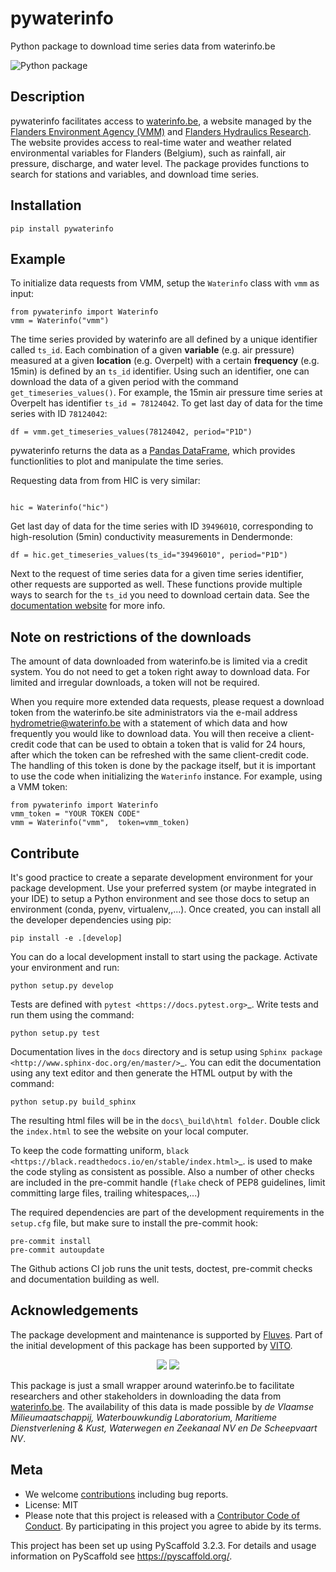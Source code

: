 # pywaterinfo

Python package to download time series data from waterinfo.be

![Python package](https://github.com/fluves/pywaterinfo/workflows/Python%20package/badge.svg?branch=master)

## Description

pywaterinfo facilitates access to [waterinfo.be](https://www.waterinfo.be/), a website managed by the [Flanders Environment Agency (VMM)](https://en.vmm.be/) and [Flanders Hydraulics Research](https://www.waterbouwkundiglaboratorium.be/). The website provides access to real-time water and weather related environmental variables for Flanders (Belgium), such as rainfall, air pressure, discharge, and water level. The package provides functions to search for stations and variables, and download time series.

## Installation

```
pip install pywaterinfo
```

## Example

To initialize data requests from VMM, setup the `Waterinfo` class with `vmm` as input:

```
from pywaterinfo import Waterinfo
vmm = Waterinfo("vmm")
```

The time series provided by waterinfo are all defined by a unique identifier called `ts_id`. Each combination of a given __variable__ (e.g. air pressure)
measured at a given __location__ (e.g. Overpelt) with a certain __frequency__ (e.g. 15min) is defined by an `ts_id` identifier. Using such an identifier,
one can download the data of a given period with the command `get_timeseries_values()`. For example, the 15min air pressure time series
at Overpelt has identifier `ts_id = 78124042`. To get last day of data for the time series with ID `78124042`:

```
df = vmm.get_timeseries_values(78124042, period="P1D")
```

pywaterinfo returns the data as a [Pandas DataFrame](https://pandas.pydata.org/pandas-docs/stable/index.html), which provides functionlities to plot and manipulate the time series.

Requesting data from from HIC is very similar:

```

hic = Waterinfo("hic")
```

Get last day of data for the time series with ID `39496010`, corresponding to high-resolution (5min) conductivity measurements in Dendermonde:

```
df = hic.get_timeseries_values(ts_id="39496010", period="P1D")
```

Next to the request of time series data for a given time series identifier, other
requests are supported as well. These functions provide multiple ways to search for the
`ts_id` you need to download certain data. See the [documentation website](https://fluves.github.io/pywaterinfo/) for more info.

## Note on restrictions of the downloads

The amount of data downloaded from waterinfo.be is limited via a credit system. You do not need to get a token right away to download data. For limited and irregular downloads, a token will not be required.

When you require more extended data requests, please request a download token from the waterinfo.be site administrators via the e-mail address <hydrometrie@waterinfo.be> with a statement of which data and how frequently you would like to download data. You will then receive a client-credit code that can be used to obtain a token that is valid for 24 hours, after which the token can be refreshed with the same client-credit code. The handling of this token is done by
the package itself, but it is important to use the code when initializing the `Waterinfo` instance. For example, using a VMM token:

```
from pywaterinfo import Waterinfo
vmm_token = "YOUR TOKEN CODE"
vmm = Waterinfo("vmm",  token=vmm_token)
```

## Contribute

It's good practice to create a separate development environment for your package development. Use your preferred
system (or maybe integrated in your IDE) to setup a Python environment and see those docs to setup an environment
(conda, pyenv, virtualenv,,...). Once created, you can install all the developer dependencies using pip:

```
pip install -e .[develop]
```

You can do a local development install to start using the package. Activate your environment and run:

```
python setup.py develop
```

Tests are defined with `pytest <https://docs.pytest.org>`_. Write tests and run them using the command:

```
python setup.py test
```

Documentation lives in the `docs` directory and is setup using `Sphinx package <http://www.sphinx-doc.org/en/master/>`_.
You can edit the documentation using any text editor and then generate the HTML output by with the command:

```
python setup.py build_sphinx
```

The resulting html files will be in the `docs\_build\html folder`. Double click the `index.html` to see the website on your local computer.

To keep the code formatting uniform, `black <https://black.readthedocs.io/en/stable/index.html>`_. is used to make the
code styling as consistent as possible. Also a number of other checks are included in the
pre-commit handle (`flake` check of PEP8 guidelines, limit committing large files, trailing whitespaces,...)

The required dependencies are part of the development requirements
in the `setup.cfg` file, but make sure to install the pre-commit hook:

```
pre-commit install
pre-commit autoupdate
```

The Github actions CI job runs the unit tests, doctest, pre-commit checks and documentation building as well.

## Acknowledgements

The package development and maintenance is supported by [Fluves](https://fluves.com/).
Part of the initial development of this package has been supported by [VITO](https://vito.be).

<p align="center">
  <img src="./docs/_static/img/logo_fluves.png">
  <img src="./docs/_static/img/logo_vito.png">
</p>

This package is just a small wrapper around waterinfo.be to facilitate researchers and other stakeholders in downloading the data from [waterinfo.be](http://www.waterinfo.be). The availability of this data is made possible by *de Vlaamse Milieumaatschappij, Waterbouwkundig Laboratorium, Maritieme Dienstverlening & Kust, Waterwegen en Zeekanaal NV en De Scheepvaart NV*.

## Meta

* We welcome [contributions](.github/CONTRIBUTING.rst) including bug reports.
* License: MIT
* Please note that this project is released with a [Contributor Code of Conduct](.github/CODE_OF_CONDUCT.rst). By participating in this project you agree to abide by its terms.

This project has been set up using PyScaffold 3.2.3. For details and usage
information on PyScaffold see https://pyscaffold.org/.
